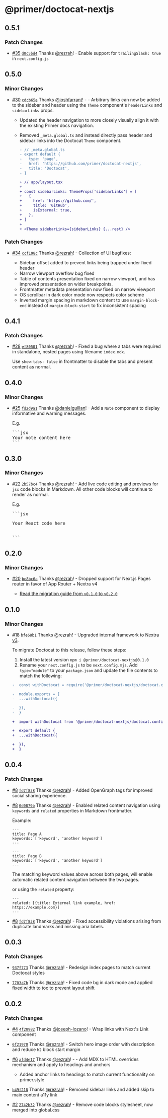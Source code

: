 # @primer/doctocat-nextjs

## 0.5.1

### Patch Changes

- [#35](https://github.com/primer/doctocat-nextjs/pull/35) [`d0c5bd4`](https://github.com/primer/doctocat-nextjs/commit/d0c5bd40829c417b610682049e4b5bd59b3f87f0) Thanks [@rezrah](https://github.com/rezrah)! - Enable support for `trailingSlash: true` in `next.config.js`

## 0.5.0

### Minor Changes

- [#30](https://github.com/primer/doctocat-nextjs/pull/30) [`cdcb65e`](https://github.com/primer/doctocat-nextjs/commit/cdcb65e087d647a6d61c87d9122f105dcda64e35) Thanks [@joshfarrant](https://github.com/joshfarrant)! - - Arbitrary links can now be added to the sidebar and header using the `Theme` component's `headerLinks` and `sidebarLinks` props.

  - Updated the header navigation to more closely visually align it with the existing Primer docs navigation.
  - Removed `_meta.global.ts` and instead directly pass header and sidebar links into the Doctocat `Theme` component.

    ```diff
    - // _meta.global.ts
    - export default {
    -   type: 'page',
    -   href: 'https://github.com/primer/doctocat-nextjs',
    -   title: 'Doctocat',
    - }
    ```

    ```diff
    + // app/layout.tsx
    +
    + const sidebarLinks: ThemeProps['sidebarLinks'] = [
    +   {
    +     href: 'https://github.com/',
    +     title: 'GitHub',
    +     isExternal: true,
    +   },
    + ]
    +
    + <Theme sidebarLinks={sidebarLinks} {...rest} />
    ```

### Patch Changes

- [#34](https://github.com/primer/doctocat-nextjs/pull/34) [`ccf198c`](https://github.com/primer/doctocat-nextjs/commit/ccf198cca25b1f021c5ae78b8e2760c141a77dcc) Thanks [@rezrah](https://github.com/rezrah)! - Collection of UI bugfixes:

  - Sidebar offset added to prevent links being trapped under fixed header
  - Narrow viewport overflow bug fixed
  - Table of contents presentation fixed on narrow viewport, and has improved presentation on wider breakpoints.
  - Frontmatter metadata presentation now fixed on narrow viewport
  - OS scrollbar in dark color mode now respects color scheme
  - Inverted margin spacing in markdown content to use `margin-block-end` instead of `margin-block-start` to fix inconsistent spacing

## 0.4.1

### Patch Changes

- [#28](https://github.com/primer/doctocat-nextjs/pull/28) [`ef80501`](https://github.com/primer/doctocat-nextjs/commit/ef805016a05b059ab3da2f547f89dfc3cc9f0e09) Thanks [@rezrah](https://github.com/rezrah)! - Fixed a bug where a tabs were required in standalone, nested pages using filename `index.mdx`.

  Use `show-tabs: false` in frontmatter to disable the tabs and present content as normal.

## 0.4.0

### Minor Changes

- [#25](https://github.com/primer/doctocat-nextjs/pull/25) [`fd2d9a1`](https://github.com/primer/doctocat-nextjs/commit/fd2d9a1ffde630fd8c8548f6bdf30d8d7a07faaa) Thanks [@danielguillan](https://github.com/danielguillan)! - Add a `Note` component to display informative and warning messages.

  E.g.

  <pre>
  ```jsx
  <Note variant="warning">Your note content here</Note>
  ```
  </pre>

## 0.3.0

### Minor Changes

- [#22](https://github.com/primer/doctocat-nextjs/pull/22) [`2b57bc4`](https://github.com/primer/doctocat-nextjs/commit/2b57bc456efc03c99255ca90098ca3e035da1206) Thanks [@rezrah](https://github.com/rezrah)! - Add live code editing and previews for `jsx` code blocks in Markdown. All other code blocks will continue to render as normal.

  E.g.

  <pre>
  ```jsx
  <p>Your React code here</p>
  ```
  </pre>

## 0.2.0

### Minor Changes

- [#20](https://github.com/primer/doctocat-nextjs/pull/20) [`be8bc6a`](https://github.com/primer/doctocat-nextjs/commit/be8bc6af733ba40bdd4393b876b2653017d7e846) Thanks [@rezrah](https://github.com/rezrah)! - Dropped support for Next.js Pages router in favor of App Router + Nextra v4

  - [Read the migration guide from `v0.1.0` to `v0.2.0`](https://github.com/primer/doctocat-nextjs/blob/main/migration-guides/v0.2.0-app-router.md)

## 0.1.0

### Minor Changes

- [#18](https://github.com/primer/doctocat-nextjs/pull/18) [`bfe68b1`](https://github.com/primer/doctocat-nextjs/commit/bfe68b14e8e3b4383ea41dcbf47373df8a130567) Thanks [@rezrah](https://github.com/rezrah)! - Upgraded internal framework to [Nextra v3](https://the-guild.dev/blog/nextra-3).

  To migrate Doctocat to this release, follow these steps:

  1. Install the latest version `npm i @primer/doctocat-nextjs@0.1.0`
  2. Rename your `next.config.js` to be `next.config.mjs`. Add `type="module"` to your `package.json` and update the file contents to match the following:

  ```diff
  -  const withDoctocat = require('@primer/doctocat-nextjs/doctocat.config.js')

  -  module.exports = {
  -  ...withDoctocat({

  -  }),
  -  }

  +  import withDoctocat from '@primer/doctocat-nextjs/doctocat.config.js'

  +  export default {
  +  ...withDoctocat({

  +  }),
  +  }

  ```

## 0.0.4

### Patch Changes

- [#8](https://github.com/primer/doctocat-nextjs/pull/8) [`fd7f838`](https://github.com/primer/doctocat-nextjs/commit/fd7f83883152512b34dd7601346c03fe53e3ffb3) Thanks [@rezrah](https://github.com/rezrah)! - Added OpenGraph tags for improved social sharing experience.

- [#8](https://github.com/primer/doctocat-nextjs/pull/8) [`0d0879b`](https://github.com/primer/doctocat-nextjs/commit/0d0879b8e732e74a50861e22a0ff534d0e191a45) Thanks [@rezrah](https://github.com/rezrah)! - Enabled related content navigation using `keywords` and `related` properties in Markdown frontmatter.

  Example:

  ```
  ---
  title: Page A
  keywords: ['keyword', 'another keyword']
  ---
  ```

  ```
  ---
  title: Page B
  keywords: ['keyword', 'another keyword']
  ---
  ```

  The matching keyword values above across both pages, will enable automatic related content navigation between the two pages.

  or using the `related` property:

  ```
  ---
  related: [{title: External link example, href: https://example.com}]
  ---
  ```

- [#8](https://github.com/primer/doctocat-nextjs/pull/8) [`fd7f838`](https://github.com/primer/doctocat-nextjs/commit/fd7f83883152512b34dd7601346c03fe53e3ffb3) Thanks [@rezrah](https://github.com/rezrah)! - Fixed accessibility violations arising from duplicate landmarks and missing aria labels.

## 0.0.3

### Patch Changes

- [`937f773`](https://github.com/primer/doctocat-nextjs/commit/937f77385bc6c4d2c6289d0a6f12122373789f73) Thanks [@rezrah](https://github.com/rezrah)! - Redesign index pages to match current Doctocat styles

- [`7703a7b`](https://github.com/primer/doctocat-nextjs/commit/7703a7b86bc906ff981a7f864a9916c963a35087) Thanks [@rezrah](https://github.com/rezrah)! - Fixed code bg in dark mode and applied fixed width to toc to prevent layout shift

## 0.0.2

### Patch Changes

- [#4](https://github.com/primer/doctocat-nextjs/pull/4) [`4f28982`](https://github.com/primer/doctocat-nextjs/commit/4f28982e327e75f199f28fad987f1e827deafeb2) Thanks [@joseph-lozano](https://github.com/joseph-lozano)! - Wrap links with Next's Link component

- [`6f21970`](https://github.com/primer/doctocat-nextjs/commit/6f21970c74f7635be89fc4cd20376d7fe5ca35e7) Thanks [@rezrah](https://github.com/rezrah)! - Switch hero image order with description and reduce `h2` block start margin

- [#6](https://github.com/primer/doctocat-nextjs/pull/6) [`afd4e17`](https://github.com/primer/doctocat-nextjs/commit/afd4e1762f6294a14942d415c693319a874cd3fb) Thanks [@rezrah](https://github.com/rezrah)! - - Add MDX to HTML overrides mechanism and apply to headings and anchors

  - Added anchor links to headings to match current functionality on primer.style

- [`b49f218`](https://github.com/primer/doctocat-nextjs/commit/b49f218e9bbc2de720476e21888956bee6081967) Thanks [@rezrah](https://github.com/rezrah)! - Removed sidebar links and added skip to main content a11y link

- [#2](https://github.com/primer/doctocat-nextjs/pull/2) [`2742b32`](https://github.com/primer/doctocat-nextjs/commit/2742b3214e7a53416d23f0459dc389f7c22cf5a1) Thanks [@rezrah](https://github.com/rezrah)! - Remove code blocks stylesheet, now merged into global.css
